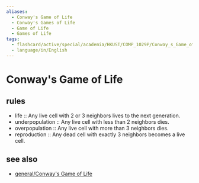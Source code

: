 ```yaml
---
aliases:
  - Conway's Game of Life
  - Conway's Games of Life
  - Game of Life
  - Games of Life
tags:
  - flashcard/active/special/academia/HKUST/COMP_1029P/Conway_s_Game_of_Life
  - language/in/English
---
```


# Conway's Game of Life

## rules

- life :: Any live cell with 2 or 3 neighbors lives to the next generation. <!--SR:!2027-02-28,845,330-->
- underpopulation :: Any live cell with less than 2 neighbors dies. <!--SR:!2026-06-30,659,330-->
- overpopulation :: Any live cell with more than 3 neighbors dies. <!--SR:!2024-12-24,250,330-->
- reproduction :: Any dead cell with exactly 3 neighbors becomes a live cell. <!--SR:!2024-12-11,222,310-->

## see also

- [general/Conway's Game of Life](../../../../general/Conway's%20Game%20of%20Life.md)
